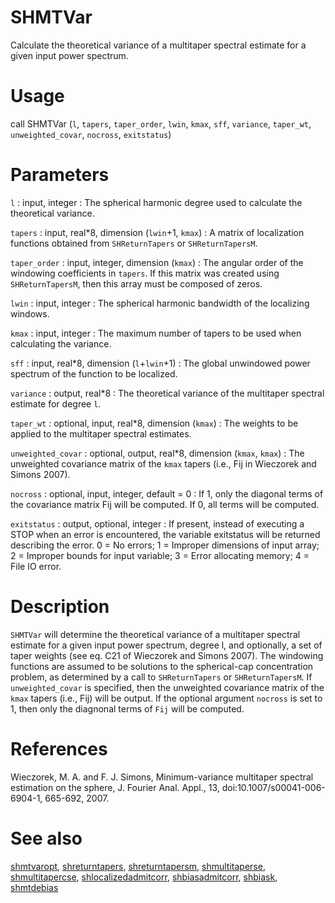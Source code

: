 # SHMTVar

Calculate the theoretical variance of a multitaper spectral estimate for a given input power spectrum.

# Usage

call SHMTVar (`l`, `tapers`, `taper_order`, `lwin`, `kmax`, `sff`, `variance`, `taper_wt`, `unweighted_covar`, `nocross`, `exitstatus`)

# Parameters

`l` : input, integer
:   The spherical harmonic degree used to calculate the theoretical variance.

`tapers` : input, real\*8, dimension (`lwin`+1, `kmax`)
:   A matrix of localization functions obtained from `SHReturnTapers` or `SHReturnTapersM`.

`taper_order` : input, integer, dimension (`kmax`)
:   The angular order of the windowing coefficients in `tapers`. If this matrix was created using `SHReturnTapersM`, then this array must be composed of zeros.

`lwin` : input, integer
:   The spherical harmonic bandwidth of the localizing windows.

`kmax` : input, integer
:   The maximum number of tapers to be used when calculating the variance.

`sff` : input, real\*8, dimension (`l`+`lwin`+1)
:   The global unwindowed power spectrum of the function to be localized.

`variance` : output, real\*8
:   The theoretical variance of the multitaper spectral estimate for degree `l`.

`taper_wt` : optional, input, real\*8, dimension (`kmax`)
:   The weights to be applied to the multitaper spectral estimates.

`unweighted_covar` : optional, output, real\*8, dimension (`kmax`, `kmax`)
:   The unweighted covariance matrix of the `kmax` tapers (i.e., Fij in Wieczorek and Simons 2007).

`nocross` : optional, input, integer, default = 0
:   If 1, only the diagonal terms of the covariance matrix Fij will be computed. If 0, all terms will be computed.

`exitstatus` : output, optional, integer
:   If present, instead of executing a STOP when an error is encountered, the variable exitstatus will be returned describing the error. 0 = No errors; 1 = Improper dimensions of input array; 2 = Improper bounds for input variable; 3 = Error allocating memory; 4 = File IO error.

# Description

`SHMTVar` will determine the theoretical variance of a multitaper spectral estimate for a given input power spectrum, degree l, and optionally, a set of taper weights (see eq. C21 of Wieczorek and Simons 2007). The windowing functions are assumed to be solutions to the spherical-cap concentration problem, as determined by a call to `SHReturnTapers` or `SHReturnTapersM`. If `unweighted_covar` is specified, then the unweighted covariance matrix of the `kmax` tapers (i.e., Fij) will be output. If the optional argument `nocross` is set to 1, then only the diagnonal terms of `Fij` will be computed.

# References

Wieczorek, M. A. and F. J. Simons, Minimum-variance multitaper spectral estimation on the sphere, J. Fourier Anal. Appl., 13, doi:10.1007/s00041-006-6904-1, 665-692, 2007.

# See also

[shmtvaropt](shmtvaropt.html), [shreturntapers](shreturntapers.html), [shreturntapersm](shreturntapersm.html), [shmultitaperse](shmultitaperse.html), [shmultitapercse](shmultitapercse.html), [shlocalizedadmitcorr](shlocalizedadmitcorr.html), [shbiasadmitcorr](shbiasadmitcorr.html), [shbiask](shbiask.html), [shmtdebias](shmtdebias.html)
